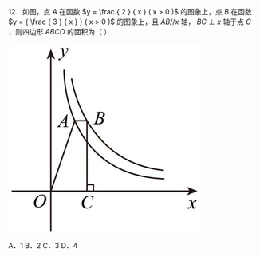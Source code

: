 12．如图，点 $A$ 在函数 $y = \frac { 2 } { x } ( x > 0 )$ 的图象上，点 $B$ 在函数 $y = { \frac { 3 } { x } } ( x > 0 )$ 的图象上，且 $A B / / x$ 轴， $B C \perp x$ 轴于点 $C$ ，则四边形 $A B C O$ 的面积为（ ）

![](<../../qs_image_DB/专题1-4_一文搞定反比例函数7个模型，13类题型（解析版）_/c5f3daff70806ab2387eca0ce5d9db8daf6ed2f14ab2ac789bc40e62ef7a0dda.jpg>)

A．1 B．2 C．3 D．4
